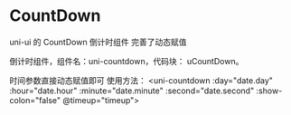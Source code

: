 # CountDown
uni-ui 的 CountDown 倒计时组件 完善了动态赋值

倒计时组件，组件名：uni-countdown，代码块： uCountDown。

时间参数直接动态赋值即可
使用方法：
<uni-countdown :day="date.day" :hour="date.hour" :minute="date.minute" :second="date.second" :show-colon="false"  @timeup="timeup"></uni-countdown>
